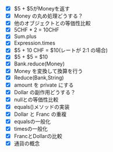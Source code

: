 - [x] $5 + $5がMoneyを返す
- [x] Money の丸め処理どうする？
- [x] 他のオブジェクトとの等価性比較
- [x] 5CHF * 2 = 10CHF
- [x] Sum.plus
- [x] Expression.times
- [x] $5 + 10 CHF = $10(レートが 2:1 の場合)
- [x] $5 + $5 = $10
- [x] Bank.reduce(Money)
- [x] Money を変換して換算を行う
- [x] Reduce(Bank,String)
- [x] amount を private にする
- [x] Dollar の副作用どうする？
- [x] nullとの等価性比較
- [x] equals()メソッドの実装
- [x] Dollar と Franc の重複
- [x] equalsの一般化
- [x] timesの一般化
- [x] FrancとDollarの比較
- [x] 通貨の概念
